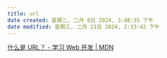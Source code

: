 ```yaml
---
title: url
date created: 星期二, 二月 6日 2024, 3:48:35 下午
date modified: 星期三, 二月 21日 2024, 2:33:42 下午
---
```


[什么是 URL？ - 学习 Web 开发 | MDN](https://developer.mozilla.org/zh-CN/docs/Learn/Common_questions/Web_mechanics/What_is_a_URL)